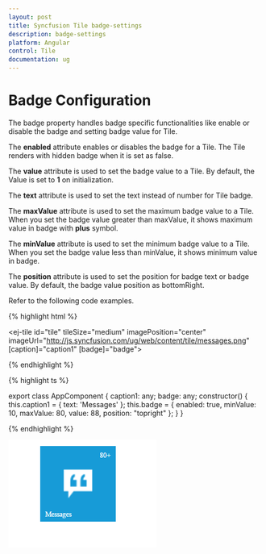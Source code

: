 ```yaml
---
layout: post
title: Syncfusion Tile badge-settings
description: badge-settings
platform: Angular
control: Tile
documentation: ug
---
```


# Badge Configuration

The badge property handles badge specific functionalities like enable or disable the badge and setting badge value for Tile.

The **enabled** attribute enables or disables the badge for a Tile. The Tile renders with hidden badge when it is set as false.

The **value** attribute is used to set the badge value to a Tile. By default, the Value is set to **1** on initialization. 

The **text** attribute is used to set the text instead of number for Tile badge. 

The **maxValue** attribute is used to set the maximum badge value to a Tile. When you set the badge value greater than maxValue, it shows maximum value in badge with **plus** symbol. 

The **minValue** attribute is used to set the minimum badge value to a Tile. When you set the badge value less than minValue, it shows minimum value in badge.

The **position** attribute is used to set the position for badge text or badge value. By default, the badge value position as bottomRight.

Refer to the following code examples.

{% highlight html %}

<ej-tile id="tile" tileSize="medium" imagePosition="center" imageUrl="http://js.syncfusion.com/ug/web/content/tile/messages.png" [caption]="caption1" [badge]="badge">
</ej-tile>   
    
{% endhighlight %}

{% highlight ts %}

export class AppComponent {
    caption1: any;
    badge: any;
    constructor() {
        this.caption1 = { text: 'Messages' };
        this.badge = { enabled: true, minValue: 10, maxValue: 80, value: 88, position: "topright" };
    }
}

{% endhighlight %}

![Badge configurations](Functionality_images/Configure-Badge_img1.png)
